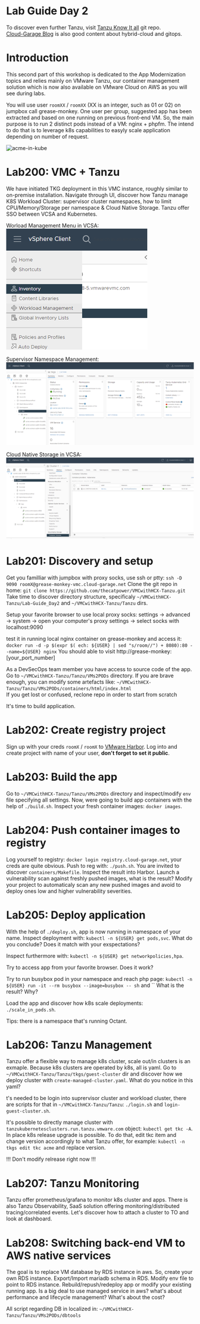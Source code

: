 # Lab Guide Day 2

To discover even further Tanzu, visit [Tanzu Know It all](https://github.com/bdereims/tkia) git repo.<br>
[Cloud-Garage Blog](https://blog.cloud-garage.net/) is also good content about hybrid-cloud and gitops.<br>

# Introduction
This second part of this workshop is dedicated to the App Modernization topics and relies mainly on VMware Tanzu, our container management solution which is now also available on VMware Cloud on AWS as you will see during labs.

You will use user `roomXX` / `roomXX` (XX is an integer, such as 01 or 02) on jumpbox call grease-monkey. One user per group, suggested app has been extracted and based on one running on previous front-end VM. So, the main purpose
is to run 2 distinct pods instead of a VM: nginx + phpfm. The intend to do that is to leverage k8s capabilities to easyly scale application depending on number of request.


![acme-in-kube](../img/acme-in-pods.png)


# Lab200: VMC + Tanzu
We have initiated TKG deployment in this VMC instance, roughly similar to on-premise installation.
Navigate through UI, discover how Tanzu manage K8S Workload Cluster: supervisor cluster namespaces, how to limit CPU/Memory/Storage per namespace & Cloud Native Storage. 
Tanzu offer SSO between VCSA and Kubernetes.


Worload Management Menu in VCSA:<br>
![Workload Management in VCSA](../img/WorkloadManagement.png)


Supervisor Namespace Management:
![namespace](../img/namespace.png)


Cloud Native Storage in VCSA:
![CNS](../img/CNS.png)


# Lab201: Discovery and setup
Get you familliar with jumpbox with proxy socks, use ssh or ptty: `ssh -D 9090 roomX@grease-monkey-vmc.cloud-garage.net`
Clone the git repo in home: `git clone https://github.com/thecatpower/VMCwithHCX-Tanzu.git`
Take time to discover directory structure, specificaly `~/VMCwithHCX-Tanzu/Lab-Guide_Day2` and `~/VMCwithHCX-Tanzu/Tanzu` dirs.

Setup your favorite browser to use local proxy socks: settings -> advanced -> system -> open your computer's proxy settings -> select socks with localhost:9090

test it in running local nginx container on grease-monkey and access it:
`docker run -d -p $(expr $( ech: ${USER} | sed "s/room//") + 8080):80 --name=${USER} nginx`
You should able to visit http://grease-monkey:[your_port_number]

As a DevSecOps team member you have access to source code of the app. Go to `~/VMCwithHCX-Tanzu/Tanzu/VMs2PODs` directory.
If you are brave enough, you can modify some artefacts like: `~/VMCwithHCX-Tanzu/Tanzu/VMs2PODs/containers/html/index.html`  
If you get lost or confused, reclone repo in order to start from scratch

It's time to build application.

# Lab202: Create registry project
Sign up with your creds `roomX` / `roomX` to [VMware Harbor](https://registry.cloud-garage.net).
Log into and create project with name of your user, __don't forget to set it public__.

# Lab203: Build the app
Go to `~/VMCwithHCX-Tanzu/Tanzu/VMs2PODs` directory and inspect/modify `env` file specifying all settings.
Now, were going to build app containers with the help of `./build.sh`.
Inspect your fresh container images: `docker images`.

# Lab204: Push container images to registry
Log yourself to registry: `docker login registry.cloud-garage.net`, your creds are quite obvious.
Push to reg with: `./push.sh`. You are invited to discover `containers/Makefile`.
Inspect the result into Harbor. Launch a vulnerability scan against freshly pushed images, what is the result?
Modify your project to automaticaly scan any new pushed images and avoid to deploy ones low and higher vulnerability severities.

# Lab205: Deploy application
With the help of `./deploy.sh`, app is now running in namespace of your name.
Inspect deployment with: `kubectl -n ${USER} get pods,svc`.
What do you conclude? Does it match with your exspectations?

Inspect furthermore with: `kubectl -n ${USER} get networkpolicies,hpa`.

Try to access app from your favorite browser. Does it work?

Try to run busybox pod in your namespace and reach php page: `kubectl -n ${USER} run -it --rm busybox --image=busybox -- sh` and ``
What is the result? Why?

Load the app and discover how k8s scale deployments: `./scale_in_pods.sh`.

Tips: there is a namespace that's running Octant.


# Lab206: Tanzu Management 
Tanzu offer a flexible way to manage k8s cluster, scale out/in clusters is an exmaple. Because k8s clusters are operated by k8s, all is yaml.
Go to `~/VMCwithHCX-Tanzu/Tanzu/tkgs/guest-cluster` dir and discover how we deploy cluster with `create-managed-cluster.yaml`.
What do you notice in this yaml?

t's needed to be login into suprervisor cluster and workload cluster, there are scripts for that in `~/VMCwithHCX-Tanzu/Tanzu`: `./login.sh` and `login-guest-cluster.sh`.

It's possible to directly manage cluster with `tanzukubernetesclusters.run.tanzu.vmware.com` object: `kubectl get tkc -A`.
In place k8s release upgrade is possible. To do that, edit tkc item and change version accordingly to what Tanzu offer, for example: `kubectl -n tkgs edit tkc acme` and replace version.

!!! Don't modify relrease right now !!! 


# Lab207: Tanzu Monitoring
Tanzu offer prometheus/grafana to monitor k8s cluster and apps. There is also Tanzu Observability, SaaS solution offering monitoring/distributed tracing/correlated events.
Let's discover how to attach a cluster to TO and look at dashboard.

# Lab208: Switching back-end VM to AWS native services
The goal is to replace VM database by RDS instance in aws.
So, create your own RDS instance. Export/Import mariadb schema in RDS. Modify env file to point to RDS instance. Rebuild/repush/redeploy app or modify your existing running app.
Is a big deal to use managed service in aws? what's about performance and lifecycle management? What's about the cost?

All script regarding DB in localized in: `~/VMCwithHCX-Tanzu/Tanzu/VMs2PODs/dbtools`  
